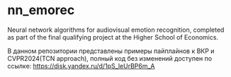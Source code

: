 # nn_emorec
Neural network algorithms for audiovisual emotion recognition, completed as part of the final qualifying project at the Higher School of Economics.

В данном репозитории представлены примеры пайплайнов к ВКР и CVPR2024(TCN approach), полный код без изменений доступен по ссылке: https://disk.yandex.ru/d/1pS_leUrBP6m_A

